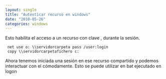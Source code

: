 ```yaml
---
layout: single
title: "Autenticar recurso en windows"
date: "2010-05-26"
categories: windows
---
```


Esto habilita el acceso a un recurso con clave , durante la sesión.

     net use o: \\servidorcarpeta pass /user:login
     copy \\servidorcarpetafichero c:

Ahora tenemos iniciada una sesión en ese recurso compartido y podemos interactuar con el cómodamente. Esto se puede utilizar en bat ejecutado en logon

